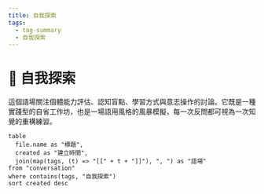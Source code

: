 ```yaml
---
title: 自我探索
tags:
  - tag-summary
  - 自我探索
---
```


# 🧭 自我探索

這個語場關注個體能力評估、認知盲點、學習方式與意志操作的討論。它既是一種實踐型的自省工作坊，也是一場語用風格的風暴模擬，每一次反問都可視為一次知覺的重構練習。

```dataview
table
  file.name as "標題",
  created as "建立時間",
  join(map(tags, (t) => "[[" + t + "]]"), ", ") as "語場"
from "conversation"
where contains(tags, "自我探索")
sort created desc
```
